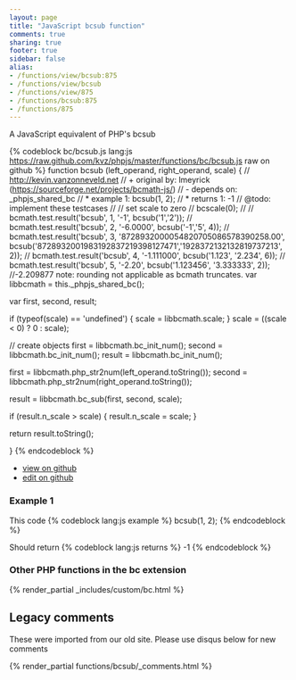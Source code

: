 ```yaml
---
layout: page
title: "JavaScript bcsub function"
comments: true
sharing: true
footer: true
sidebar: false
alias:
- /functions/view/bcsub:875
- /functions/view/bcsub
- /functions/view/875
- /functions/bcsub:875
- /functions/875
---
```

<!-- Generated by Rakefile:build -->
A JavaScript equivalent of PHP's bcsub

{% codeblock bc/bcsub.js lang:js https://raw.github.com/kvz/phpjs/master/functions/bc/bcsub.js raw on github %}
function bcsub (left_operand, right_operand, scale) {
  // http://kevin.vanzonneveld.net
  // +   original by: lmeyrick (https://sourceforge.net/projects/bcmath-js/)
  // -    depends on: _phpjs_shared_bc
  // *     example 1: bcsub(1, 2);
  // *     returns 1: -1
  //  @todo: implement these testcases
  //        // set scale to zero
  //        bcscale(0);
  //
  //        bcmath.test.result('bcsub', 1, '-1', bcsub('1','2'));
  //        bcmath.test.result('bcsub', 2, '-6.0000', bcsub('-1','5', 4));
  //        bcmath.test.result('bcsub', 3, '8728932000054820705086578390258.00', bcsub('8728932001983192837219398127471','1928372132132819737213', 2));
  //        bcmath.test.result('bcsub', 4, '-1.111000', bcsub('1.123', '2.234', 6));
  //        bcmath.test.result('bcsub', 5, '-2.20', bcsub('1.123456', '3.333333', 2)); //-2.209877 note: rounding not applicable as bcmath truncates.
  var libbcmath = this._phpjs_shared_bc();

  var first, second, result;

  if (typeof(scale) == 'undefined') {
    scale = libbcmath.scale;
  }
  scale = ((scale < 0) ? 0 : scale);

  // create objects
  first = libbcmath.bc_init_num();
  second = libbcmath.bc_init_num();
  result = libbcmath.bc_init_num();

  first = libbcmath.php_str2num(left_operand.toString());
  second = libbcmath.php_str2num(right_operand.toString());

  result = libbcmath.bc_sub(first, second, scale);

  if (result.n_scale > scale) {
    result.n_scale = scale;
  }

  return result.toString();

}
{% endcodeblock %}

 - [view on github](https://github.com/kvz/phpjs/blob/master/functions/bc/bcsub.js)
 - [edit on github](https://github.com/kvz/phpjs/edit/master/functions/bc/bcsub.js)

### Example 1
This code
{% codeblock lang:js example %}
bcsub(1, 2);
{% endcodeblock %}

Should return
{% codeblock lang:js returns %}
-1
{% endcodeblock %}


### Other PHP functions in the bc extension
{% render_partial _includes/custom/bc.html %}
## Legacy comments
These were imported from our old site. Please use disqus below for new comments
<div style="overflow-y: scroll; max-height: 500px;">
{% render_partial functions/bcsub/_comments.html %}
</div>
